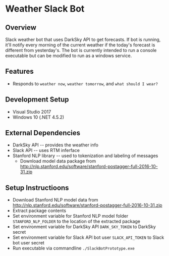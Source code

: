 # Weather Slack Bot

## Overview 

Slack weather bot that uses DarkSky API to get forecasts. If bot is running, it'll notify every morning of the current weather if the today's forecast is different from yesterday's. The bot is currently intended to run a console executable but can be modified to run as a windows service.

## Features

* Responds to `weather now`, `weather tomorrow`, and `what should I wear?`

## Development Setup

* Visual Studio 2017
* Windows 10 (.NET 4.5.2)

## External Dependencies

* DarkSky API -- provides the weather info
* Slack API -- uses RTM inferface 
* Stanford NLP library -- used to tokenization and labeling of messages
  * Download model data package from http://nlp.stanford.edu/software/stanford-postagger-full-2016-10-31.zip

## Setup Instructioons

* Download Stanford NLP model data from http://nlp.stanford.edu/software/stanford-postagger-full-2016-10-31.zip
* Extract package contents
* Set environment variable for Stanford NLP model folder `STANFORD_NLP_FOLDER` to the location of the extracted package
* Set environment variable for DarkSky API `DARK_SKY_TOKEN` to DarkSky secret
* Set environment variable for Slack API bot user `SLACK_API_TOKEN` to Slack bot user secret
* Run executable via commandline `./SlackBotPrototype.exe`





